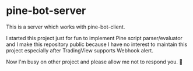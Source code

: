 # pine-bot-server

This is a server which works with pine-bot-client.

I started this project just for fun to implement Pine script parser/evaluator and 
I make this repository public because I have no interest to maintain this project especially after TradingView supports Webhook alert.

Now I'm busy on other project and please allow me not to respond you. 🙇
